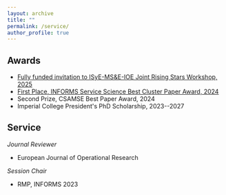 ```yaml
---
layout: archive
title: ""
permalink: /service/
author_profile: true
---
```






## Awards

- [Fully funded invitation to ISyE-MS&E-IOE Joint Rising Stars Workshop, 2025](https://sites.gatech.edu/risingstars-isye-mse-ioe/)
- [First Place, INFORMS Service Science Best Cluster Paper Award, 2024](https://www.informs.org/Recognizing-Excellence/Community-Prizes/Service-Science-Section/Best-Cluster-Paper-Award)
- Second Prize, CSAMSE Best Paper Award, 2024
- Imperial College President's PhD Scholarship, 2023--2027



## Service

_Journal Reviewer_
- European Journal of Operational Research


_Session Chair_
- RMP, INFORMS 2023













